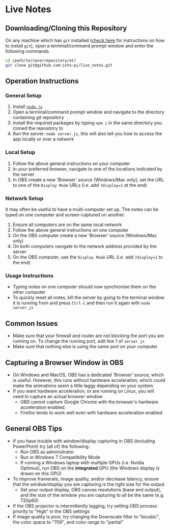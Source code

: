 # Live Notes
## Downloading/Cloning this Repository
On any machine which has `git` installed ([check here](https://www.linode.com/docs/development/version-control/how-to-install-git-on-linux-mac-and-windows/) for instructions on how to install `git`), open a terminal/command prompt window and enter the following commands

``` bash
cd /path/to/save/repository/at/
git clone git@github.com:iota-pi/live_notes.git
```

## Operation Instructions
### General Setup
1. Install [`node.js`](https://nodejs.org/en/)
2. Open a terminal/command prompt window and navigate to the directory containing git repository
3. Install the required packages by typing `npm i` in the same directory you cloned the repository to
4. Run the server: `node server.js`, this will also tell you how to access the app locally or over a network

### Local Setup
1. Follow the above general instructions on your computer
2. In your preferred browser, navigate to one of the locations indicated by the server
3. In OBS create a new 'Browser' source (Windows/Mac only), set the URL to one of the `Display Mode` URLs (i.e. add `?display=1` at the end)

### Network Setup
It may often be useful to have a multi-computer set up. The notes can be typed on one computer and screen-captured on another.
1. Ensure all computers are on the same local network
2. Follow the above general instructions on one computer
3. On the OBS computer create a new 'Browser' source (Windows/Mac only)
4. On both computers navigate to the network address provided by the server
5. On the OBS computer, use the `Display Mode` URL (i.e. add `?display=1` to the end)

### Usage Instructions
* Typing notes on one computer should now synchronise them on the other computer
* To quickly reset all notes, kill the server by going to the terminal window it is running from and press `Ctrl-C` and then run it again with `node server.js`

## Common Issues
* Make sure that your firewall and router are not blocking the port you are running on. To change the running port, edit line 1 of `server.js`
* Make sure that nothing else is using the same port on your computer

## Capturing a Browser Window in OBS
* On Windows and MacOS, OBS has a dedicated 'Browser' source, which is useful. However, this runs without hardware acceleration, which could make the animations seem a little laggy depending on your system.
* If you want hardware acceleration, or are running on Linux, you will need to capture an actual browser window
  * OBS cannot capture Google Chrome with the browser's hardware acceleration enabled.
  * Firefox tends to work well even with hardware acceleration enabled

## General OBS Tips
* If you have trouble with window/display capturing in OBS (including PowerPoint) try (all of) the following:
  * Run OBS as administrator
  * Run in Windows 7 Compatibility Mode
  * If running a Windows laptop with multiple GPUs (i.e. Nvidia Optimus), run OBS on the **integrated** GPU (the Windows display is drawn on this GPU)
* To improve framerate, image quality, and/or decrease latency, ensure that the window/display you are capturing is the right size for the output
  * Set your output display, OBS canvas resolutions (base and output), and the size of the window you are capturing to all be the same (e.g. 720p60)
* If the OBS projector is intermittently lagging, try setting OBS process priority to "High" in the OBS settings
* If image quality is poor, try changing the Downscale filter to "bicubic", the color space to "709", and color range to "partial"
